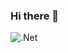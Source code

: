 ### Hi there 👋
![.Net](https://img.shields.io/badge/.NET-5C2D91?style=for-the-badge&logo=.net&logoColor=white)
<!--
**abdalrahmanabs/abdalrahmanabs** is a ✨ _special_ ✨ repository because its `README.md` (this file) appears on your GitHub profile.

Here are some ideas to get you started:

- 🔭 I’m currently working on ...
- 🌱 I’m currently learning ...
- 👯 I’m looking to collaborate on ...
- 🤔 I’m looking for help with ...
- 💬 Ask me about ...
- 📫 How to reach me: ...
- 😄 Pronouns: ...
- ⚡ Fun fact: ...
-->
